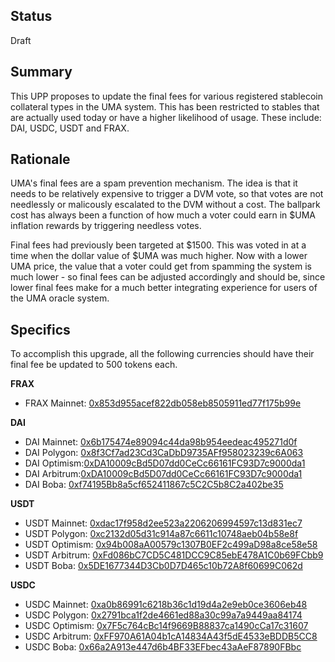 ## Status

Draft

## Summary

This UPP proposes to update the final fees for various registered stablecoin collateral types in the UMA system. This has been restricted to stables that are actually used today or have a higher likelihood of usage. These include: DAI, USDC, USDT and FRAX.

## Rationale

UMA's final fees are a spam prevention mechanism. The idea is that it needs to be relatively expensive to trigger a DVM vote, so that votes are not needlessly or malicously escalated to the DVM without a cost. The ballpark cost has always been a function of how much a voter could earn in $UMA inflation rewards by triggering needless votes.

Final fees had previously been targeted at $1500. This was voted in at a time when the dollar value of $UMA was much higher. Now with a lower UMA price, the value that a voter could get from spamming the system is much lower - so final fees can be adjusted accordingly and should be, since lower final fees make for a much better integrating experience for users of the UMA oracle system.

## Specifics

To accomplish this upgrade, all the following currencies should have their final fee be updated to 500 tokens each.

**FRAX**
- FRAX Mainnet: [0x853d955acef822db058eb8505911ed77f175b99e](https://etherscan.io/token/0x853d955acef822db058eb8505911ed77f175b99e)

**DAI**
- DAI Mainnet: [0x6b175474e89094c44da98b954eedeac495271d0f](https://etherscan.io/token/0x6b175474e89094c44da98b954eedeac495271d0f)
- DAI Polygon: [0x8f3Cf7ad23Cd3CaDbD9735AFf958023239c6A063](https://polygonscan.com/address/0x8f3cf7ad23cd3cadbd9735aff958023239c6a063)
- DAI Optimism:[0xDA10009cBd5D07dd0CeCc66161FC93D7c9000da1](https://optimistic.etherscan.io/address/0xda10009cbd5d07dd0cecc66161fc93d7c9000da1)
- DAI Arbitrum:[0xDA10009cBd5D07dd0CeCc66161FC93D7c9000da1](https://arbiscan.io/address/0xda10009cbd5d07dd0cecc66161fc93d7c9000da1)
- DAI Boba: [0xf74195Bb8a5cf652411867c5C2C5b8C2a402be35](https://bobascan.com/address/0xf74195Bb8a5cf652411867c5C2C5b8C2a402be35)

**USDT**
- USDT Mainnet: [0xdac17f958d2ee523a2206206994597c13d831ec7](https://etherscan.io/token/0xdac17f958d2ee523a2206206994597c13d831ec7)
- USDT Polygon: [0xc2132d05d31c914a87c6611c10748aeb04b58e8f](https://polygonscan.com/address/0xc2132d05d31c914a87c6611c10748aeb04b58e8f)
- USDT Optimism: [0x94b008aA00579c1307B0EF2c499aD98a8ce58e58](https://optimistic.etherscan.io/address/0x94b008aa00579c1307b0ef2c499ad98a8ce58e58)
- USDT Arbitrum: [0xFd086bC7CD5C481DCC9C85ebE478A1C0b69FCbb9](https://arbiscan.io/address/0xfd086bc7cd5c481dcc9c85ebe478a1c0b69fcbb9)
- USDT Boba: [0x5DE1677344D3Cb0D7D465c10b72A8f60699C062d](https://bobascan.com/address/0x5DE1677344D3Cb0D7D465c10b72A8f60699C062d)

**USDC**
- USDC Mainnet: [0xa0b86991c6218b36c1d19d4a2e9eb0ce3606eb48](https://etherscan.io/token/0xa0b86991c6218b36c1d19d4a2e9eb0ce3606eb48)
- USDC Polygon: [0x2791bca1f2de4661ed88a30c99a7a9449aa84174](https://polygonscan.com/address/0x2791bca1f2de4661ed88a30c99a7a9449aa84174)
- USDC Optimism: [0x7F5c764cBc14f9669B88837ca1490cCa17c31607](https://optimistic.etherscan.io/address/0x7f5c764cbc14f9669b88837ca1490cca17c31607)
- USDC Arbitrum: [0xFF970A61A04b1cA14834A43f5dE4533eBDDB5CC8](https://arbiscan.io/address/0xff970a61a04b1ca14834a43f5de4533ebddb5cc8)
- USDC Boba: [0x66a2A913e447d6b4BF33EFbec43aAeF87890FBbc](https://bobascan.com/token/0x66a2a913e447d6b4bf33efbec43aaef87890fbbc)